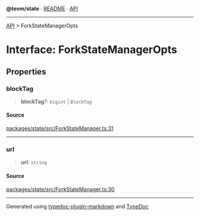 **@tevm/state** ∙ [README](../README.md) ∙ [API](../API.md)

***

[API](../API.md) > ForkStateManagerOpts

# Interface: ForkStateManagerOpts

## Properties

### blockTag

> **blockTag**?: `bigint` \| `BlockTag`

#### Source

[packages/state/src/ForkStateManager.ts:31](https://github.com/evmts/tevm-monorepo/blob/main/packages/state/src/ForkStateManager.ts#L31)

***

### url

> **url**: `string`

#### Source

[packages/state/src/ForkStateManager.ts:30](https://github.com/evmts/tevm-monorepo/blob/main/packages/state/src/ForkStateManager.ts#L30)

***
Generated using [typedoc-plugin-markdown](https://www.npmjs.com/package/typedoc-plugin-markdown) and [TypeDoc](https://typedoc.org/)
